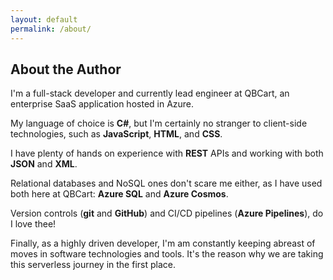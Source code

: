 ```yaml
---
layout: default
permalink: /about/
---
```


## About the Author

I'm a full-stack developer and currently lead engineer 
at QBCart, an enterprise SaaS application hosted in Azure.

My language of choice is **C#**, but I'm certainly no stranger 
to client-side technologies, such as **JavaScript**, **HTML**, and **CSS**.

I have plenty of hands on experience with **REST** APIs 
and working with both **JSON** and **XML**.

Relational databases and NoSQL ones don't scare me either,
as I have used both here at QBCart: **Azure SQL** and **Azure Cosmos**.

Version controls (**git** and **GitHub**) and CI/CD pipelines (**Azure Pipelines**), 
do I love thee!

Finally, as a highly driven developer, I'm am constantly 
keeping abreast of moves in software technologies and tools.
It's the reason why we are taking this serverless journey in the first place.

<div class="text-center"><a href="{{ site.github.owner_url }}"><i class="fab fa-github fa-3x text-grey"></i></a></div>
